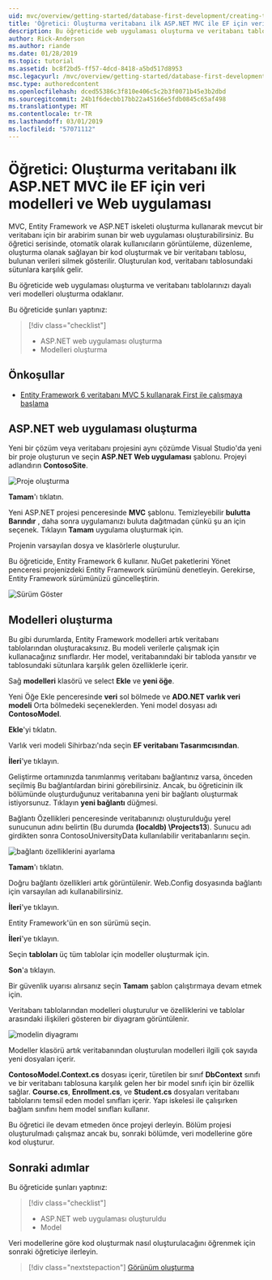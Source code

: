 ```yaml
---
uid: mvc/overview/getting-started/database-first-development/creating-the-web-application
title: 'Öğretici: Oluşturma veritabanı ilk ASP.NET MVC ile EF için veri modelleri ve Web uygulaması'
description: Bu öğreticide web uygulaması oluşturma ve veritabanı tablolarınızı dayalı veri modelleri oluşturma odaklanır.
author: Rick-Anderson
ms.author: riande
ms.date: 01/28/2019
ms.topic: tutorial
ms.assetid: bc8f2bd5-ff57-4dcd-8418-a5bd517d8953
msc.legacyurl: /mvc/overview/getting-started/database-first-development/creating-the-web-application
msc.type: authoredcontent
ms.openlocfilehash: dced55386c3f810e406c5c2b3f0071b45e3b2dbd
ms.sourcegitcommit: 24b1f6decbb17bb22a45166e5fdb0845c65af498
ms.translationtype: MT
ms.contentlocale: tr-TR
ms.lasthandoff: 03/01/2019
ms.locfileid: "57071112"
---
```

# <a name="tutorial-create-the-the-web-application-and-data-models-for-ef-database-first-with-aspnet-mvc"></a>Öğretici: Oluşturma veritabanı ilk ASP.NET MVC ile EF için veri modelleri ve Web uygulaması

 MVC, Entity Framework ve ASP.NET iskeleti oluşturma kullanarak mevcut bir veritabanı için bir arabirim sunan bir web uygulaması oluşturabilirsiniz. Bu öğretici serisinde, otomatik olarak kullanıcıların görüntüleme, düzenleme, oluşturma olanak sağlayan bir kod oluşturmak ve bir veritabanı tablosu, bulunan verileri silmek gösterilir. Oluşturulan kod, veritabanı tablosundaki sütunlara karşılık gelir.

Bu öğreticide web uygulaması oluşturma ve veritabanı tablolarınızı dayalı veri modelleri oluşturma odaklanır.

Bu öğreticide şunları yaptınız:

> [!div class="checklist"]
> * ASP.NET web uygulaması oluşturma
> * Modelleri oluşturma

## <a name="prerequisites"></a>Önkoşullar

* [Entity Framework 6 veritabanı MVC 5 kullanarak First ile çalışmaya başlama](setting-up-database.md)

## <a name="create-an-aspnet-web-app"></a>ASP.NET web uygulaması oluşturma

Yeni bir çözüm veya veritabanı projesini aynı çözümde Visual Studio'da yeni bir proje oluşturun ve seçin **ASP.NET Web uygulaması** şablonu. Projeyi adlandırın **ContosoSite**.

![Proje oluşturma](creating-the-web-application/_static/image1.png)

**Tamam**'ı tıklatın.

Yeni ASP.NET projesi penceresinde **MVC** şablonu. Temizleyebilir **bulutta Barındır** , daha sonra uygulamanızı buluta dağıtmadan çünkü şu an için seçenek. Tıklayın **Tamam** uygulama oluşturmak için.

Projenin varsayılan dosya ve klasörlerle oluşturulur.

Bu öğreticide, Entity Framework 6 kullanır. NuGet paketlerini Yönet penceresi projenizdeki Entity Framework sürümünü denetleyin. Gerekirse, Entity Framework sürümünüzü güncelleştirin.

![Sürüm Göster](creating-the-web-application/_static/image3.png)

## <a name="generate-the-models"></a>Modelleri oluşturma

Bu gibi durumlarda, Entity Framework modelleri artık veritabanı tablolarından oluşturacaksınız. Bu modeli verilerle çalışmak için kullanacağınız sınıflardır. Her model, veritabanındaki bir tabloda yansıtır ve tablosundaki sütunlara karşılık gelen özelliklerle içerir.

Sağ **modelleri** klasörü ve select **Ekle** ve **yeni öğe**.

Yeni Öğe Ekle penceresinde **veri** sol bölmede ve **ADO.NET varlık veri modeli** Orta bölmedeki seçeneklerden. Yeni model dosyası adı **ContosoModel**.

**Ekle**'yi tıklatın.

Varlık veri modeli Sihirbazı'nda seçin **EF veritabanı Tasarımcısından**.

**İleri**'ye tıklayın.

Geliştirme ortamınızda tanımlanmış veritabanı bağlantınız varsa, önceden seçilmiş Bu bağlantılardan birini görebilirsiniz. Ancak, bu öğreticinin ilk bölümünde oluşturduğunuz veritabanına yeni bir bağlantı oluşturmak istiyorsunuz. Tıklayın **yeni bağlantı** düğmesi.

Bağlantı Özellikleri penceresinde veritabanınızı oluşturulduğu yerel sunucunun adını belirtin (Bu durumda **(localdb) \Projects13**). Sunucu adı girdikten sonra ContosoUniversityData kullanılabilir veritabanlarını seçin.

![bağlantı özelliklerini ayarlama](creating-the-web-application/_static/image8.png)

**Tamam**'ı tıklatın.

Doğru bağlantı özellikleri artık görüntülenir. Web.Config dosyasında bağlantı için varsayılan adı kullanabilirsiniz.

**İleri**'ye tıklayın.

Entity Framework'ün en son sürümü seçin.

**İleri**'ye tıklayın.

Seçin **tabloları** üç tüm tablolar için modeller oluşturmak için.

**Son**'a tıklayın.

Bir güvenlik uyarısı alırsanız seçin **Tamam** şablon çalıştırmaya devam etmek için.

Veritabanı tablolarından modelleri oluşturulur ve özelliklerini ve tablolar arasındaki ilişkileri gösteren bir diyagram görüntülenir.

![modelin diyagramı](creating-the-web-application/_static/image11.png)

Modeller klasörü artık veritabanından oluşturulan modelleri ilgili çok sayıda yeni dosyaları içerir.

**ContosoModel.Context.cs** dosyası içerir, türetilen bir sınıf **DbContext** sınıfı ve bir veritabanı tablosuna karşılık gelen her bir model sınıfı için bir özellik sağlar. **Course.cs**, **Enrollment.cs**, ve **Student.cs** dosyaları veritabanı tablolarını temsil eden model sınıfları içerir. Yapı iskelesi ile çalışırken bağlam sınıfını hem model sınıfları kullanır.

Bu öğretici ile devam etmeden önce projeyi derleyin. Bölüm projesi oluşturulmadı çalışmaz ancak bu, sonraki bölümde, veri modellerine göre kod oluşturur.

## <a name="next-steps"></a>Sonraki adımlar

Bu öğreticide şunları yaptınız:

> [!div class="checklist"]
> * ASP.NET web uygulaması oluşturuldu
> * Model

Veri modellerine göre kod oluşturmak nasıl oluşturulacağını öğrenmek için sonraki öğreticiye ilerleyin.
> [!div class="nextstepaction"]
> [Görünüm oluşturma](generating-views.md)